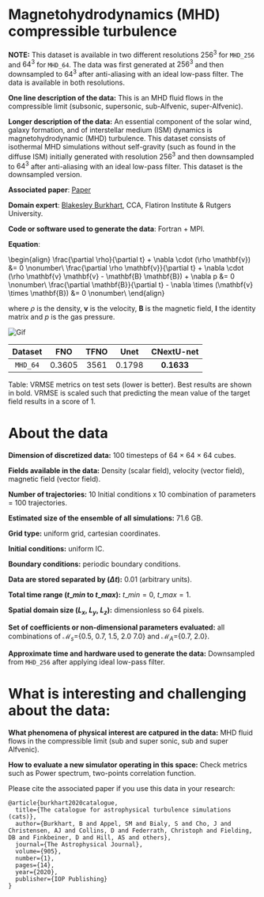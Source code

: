 # Magnetohydrodynamics (MHD) compressible turbulence

**NOTE:** This dataset is available in two different resolutions $256^3$ for `MHD_256` and $64^3$ for `MHD_64`. The data was first generated at $256^3$ and then downsampled to $64^3$ after anti-aliasing with an ideal low-pass filter. The data is available in both resolutions.

**One line description of the data:** This is an MHD fluid flows in the compressible limit (subsonic, supersonic, sub-Alfvenic, super-Alfvenic).

**Longer description of the data:** An essential component of the solar wind, galaxy formation, and of interstellar medium (ISM) dynamics is magnetohydrodynamic (MHD) turbulence. This dataset consists of isothermal MHD simulations without self-gravity (such as found in the diffuse ISM) initially generated with resolution $256^3$ and then downsampled to $64^3$ after anti-aliasing with an ideal low-pass filter. This dataset is the downsampled version.

**Associated paper**: [Paper](https://iopscience.iop.org/article/10.3847/1538-4357/abc484/pdf)

**Domain expert**: [Blakesley Burkhart](https://www.bburkhart.com/), CCA, Flatiron Institute & Rutgers University.

**Code or software used to generate the data**: Fortran + MPI.

**Equation**:

\begin{align}
\frac{\partial \rho}{\partial t} + \nabla \cdot (\rho \mathbf{v}) &= 0 \nonumber\\
\frac{\partial \rho \mathbf{v}}{\partial t} + \nabla \cdot (\rho \mathbf{v} \mathbf{v} - \mathbf{B} \mathbf{B}) + \nabla p &= 0 \nonumber\\
\frac{\partial \mathbf{B}}{\partial t} - \nabla \times (\mathbf{v} \times \mathbf{B}) &= 0 \nonumber\\
\end{align}

where $\rho$ is the density, $\mathbf{v}$ is the velocity, $\mathbf{B}$ is the magnetic field, $\mathbf{I}$ the identity matrix and $p$ is the gas pressure.

![Gif](https://users.flatironinstitute.org/~polymathic/data/the_well/datasets/MHD_64/gif/density_unnormalized.gif)

| Dataset    | FNO | TFNO  | Unet | CNextU-net
|:-:|:-:|:-:|:-:|:-:|
| `MHD_64`  | 0.3605 | 3561 |0.1798|$\mathbf{0.1633}$|

Table: VRMSE metrics on test sets (lower is better). Best results are shown in bold. VRMSE is scaled such that predicting the mean value of the target field results in a score of 1.

# About the data

**Dimension of discretized data:** 100 timesteps of 64 $\times$ 64 $\times$ 64 cubes.

**Fields available in the data:** Density (scalar field), velocity (vector field), magnetic field (vector field).

**Number of trajectories:** 10 Initial conditions x 10 combination of parameters = 100 trajectories.

**Estimated size of the ensemble of all simulations:** 71.6 GB.

**Grid type:** uniform grid, cartesian coordinates.

**Initial conditions:** uniform IC.

**Boundary conditions:** periodic boundary conditions.

**Data are stored separated by ($\Delta t$):** 0.01 (arbitrary units).

**Total time range ($t\_{min}$ to $t\_{max}$):** $t\_{min} = 0$, $t\_{max} = 1$.

**Spatial domain size ($L_x$, $L_y$, $L_z$):** dimensionless so 64 pixels.

**Set of coefficients or non-dimensional parameters evaluated:** all combinations of $\mathcal{M}_s=${0.5, 0.7, 1.5, 2.0 7.0} and $\mathcal{M}_A =${0.7, 2.0}.

**Approximate time and hardware used to generate the data:** Downsampled from `MHD_256` after applying ideal low-pass filter.

# What is interesting and challenging about the data:

**What phenomena of physical interest are catpured in the data:** MHD fluid flows in the compressible limit (sub and super sonic, sub and super Alfvenic).

**How to evaluate a new simulator operating in this space:** Check metrics such as Power spectrum, two-points correlation function.

Please cite the associated paper if you use this data in your research:

```
@article{burkhart2020catalogue,
  title={The catalogue for astrophysical turbulence simulations (cats)},
  author={Burkhart, B and Appel, SM and Bialy, S and Cho, J and Christensen, AJ and Collins, D and Federrath, Christoph and Fielding, DB and Finkbeiner, D and Hill, AS and others},
  journal={The Astrophysical Journal},
  volume={905},
  number={1},
  pages={14},
  year={2020},
  publisher={IOP Publishing}
}
```
